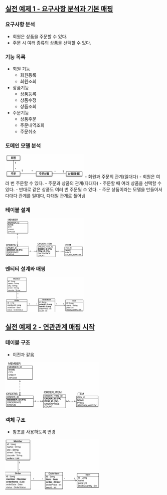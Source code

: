 ## [실전 예제 1 - 요구사항 분석과 기본 매핑](https://github.com/iieunji023/jpa-ex01/blob/main/ex01.md)
### 요구사항 분석
- 회원은 상품을 주문할 수 있다.
- 주문 시 여러 종류의 상품을 선택할 수 있다.

### 기능 목록
- 회원 기능
    - 회원등록
    - 회원조회
- 상품기능
    - 상품등록
    - 상품수정
    - 상품조회
- 주문기능
    - 상품주문
    - 주문내역조회
    - 주문취소

### 도메인 모델 분석

<img src="https://github.com/iieunji023/jpa-ex01/blob/main/images/도메인.png" width="250">
- 회원과 주문의 관계(일대다)
    - 회원은 여러 번 주문할 수 있다.
- 주문과 상품의 관계(다대다)
    - 주문할 때 여러 상품을 선택할 수 있다.
    - 반대로 같은 상품도 여러 번 주문될 수 있다.
    - 주문 상품이라는 모델을 만들어서 다대다 관계를 일대다, 다대일 관계로 풀어냄

### 테이블 설계

<img src="https://github.com/iieunji023/jpa-ex01/blob/main/images/테이블구조.png" width="250">

### 엔티티 설계와 매핑

<img src="https://github.com/iieunji023/jpa-ex01/blob/main/images/엔티티.png" width="250">

<br>

## [실전 예제 2 - 연관관계 매핑 시작](https://github.com/iieunji023/jpa-ex01/blob/main/ex02.md)

### 테이블 구조

- 이전과 같음

<img src="https://github.com/iieunji023/jpa-ex01/blob/main/images/테이블구조.png" width="300">

### 객체 구조

- 참조를 사용하도록 변경

<img src="https://github.com/iieunji023/jpa-ex01/blob/main/images/객체구조.png" width="300">